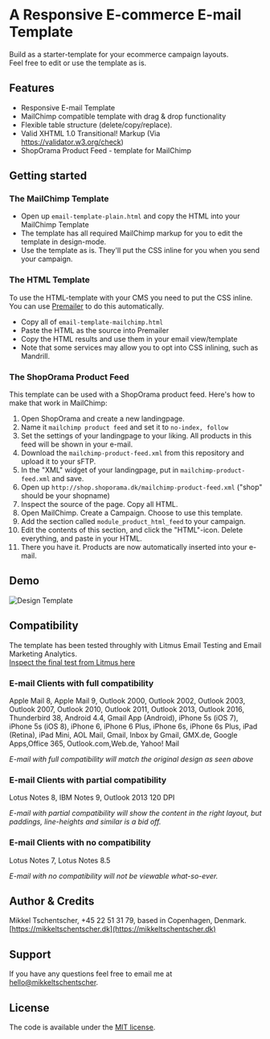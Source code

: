 # A Responsive E-commerce E-mail Template

Build as a starter-template for your ecommerce campaign layouts.  
Feel free to edit or use the template as is.

## Features

* Responsive E-mail Template
* MailChimp compatible template with drag & drop functionality
* Flexible table structure (delete/copy/replace).
* Valid XHTML 1.0 Transitional! Markup (Via https://validator.w3.org/check)
* ShopOrama Product Feed - template for MailChimp

## Getting started

### The MailChimp Template

* Open up `email-template-plain.html` and copy the HTML into your MailChimp Template
* The template has all required MailChimp markup for you to edit the template in design-mode.
* Use the template as is. They'll put the CSS inline for you when you send your campaign.

### The HTML Template

To use the HTML-template with your CMS you need to put the CSS inline. You can use [Premailer](http://premailer.dialect.ca/) to do this automatically.

* Copy all of `email-template-mailchimp.html`
* Paste the HTML as the source into Premailer
* Copy the HTML results and use them in your email view/template
* Note that some services may allow you to opt into CSS inlining, such as Mandrill.

### The ShopOrama Product Feed

This template can be used with a ShopOrama product feed. Here's how to make that work in MailChimp:

1. Open ShopOrama and create a new landingpage. 
2. Name it `mailchimp product feed` and set it to `no-index, follow`
3. Set the settings of your landingpage to your liking. All products in this feed will be shown in your e-mail.
4. Download the `mailchimp-product-feed.xml` from this repository and upload it to your sFTP.
5. In the "XML" widget of your landingpage, put in `mailchimp-product-feed.xml` and save.
6. Open up `http://shop.shoporama.dk/mailchimp-product-feed.xml` ("shop" should be your shopname)
7. Inspect the source of the page. Copy all HTML.
8. Open MailChimp. Create a Campaign. Choose to use this template.
9. Add the section called `module_product_html_feed` to your campaign. 
10. Edit the contents of this section, and click the "HTML"-icon. Delete everything, and paste in your HTML.
11. There you have it. Products are now automatically inserted into your e-mail.


## Demo

![Design Template](https://mikkeltschentscher.dk/hosting/shoporama/screenshot-v3.png "Design Template")


## Compatibility

The template has been tested throughly with Litmus Email Testing and Email Marketing Analytics.  
[Inspect the final test from Litmus here](https://litmus.com/checklist/public/71477d5 "Inspect the e-mail template")


### E-mail Clients with full compatibility

Apple Mail 8, Apple Mail 9, Outlook 2000, Outlook 2002, Outlook 2003, Outlook 2007, Outlook 2010, Outlook 2011, Outlook 2013, Outlook 2016, Thunderbird 38, Android 4.4, Gmail App (Android), iPhone 5s (iOS 7), iPhone 5s (iOS 8), iPhone 6, iPhone 6 Plus, iPhone 6s, iPhone 6s Plus, iPad (Retina), iPad Mini, AOL Mail, Gmail, Inbox by Gmail, GMX.de, Google Apps,Office 365, Outlook.com,Web.de, Yahoo! Mail

*E-mail with full compatibility will match the original design as seen above*


### E-mail Clients with partial compatibility

Lotus Notes 8, IBM Notes 9, Outlook 2013 120 DPI

*E-mail with partial compatibility will show the content in the right layout, but paddings, line-heights and similar is a bid off.*


### E-mail Clients with no compatibility

Lotus Notes 7, Lotus Notes 8.5

*E-mail with no compatibility will not be viewable what-so-ever.*


## Author & Credits

Mikkel Tschentscher, +45 22 51 31 79, based in Copenhagen, Denmark.  
[https://mikkeltschentscher.dk](https://mikkeltschentscher.dk)


## Support

If you have any questions feel free to email me at [hello@mikkeltschentscher](mailto:hello@mikkeltschentscher.dk).


## License

The code is available under the [MIT license](https://github.com/mikkel-tschentscher/responsive-ecommerce-email-template/blob/master/LICENSE.txt).
